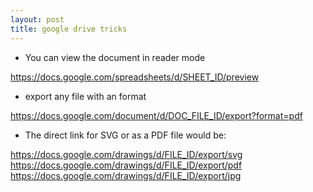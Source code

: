 ```yaml
---
layout: post
title: google drive tricks
---
```


- You can view the document in reader mode

https://docs.google.com/spreadsheets/d/SHEET_ID/preview

- export any file with an format

https://docs.google.com/document/d/DOC_FILE_ID/export?format=pdf

- The direct link for  SVG or as a PDF file would be:

https://docs.google.com/drawings/d/FILE_ID/export/svg
https://docs.google.com/drawings/d/FILE_ID/export/pdf
https://docs.google.com/drawings/d/FILE_ID/export/jpg

